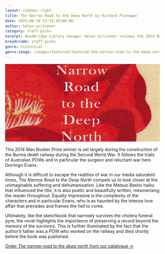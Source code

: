 ```yaml
---
layout: sidebar-right
title: The Narrow Road to the Deep North by Richard Flanagan
date: 2015-06-18 13:33:45+00:00
author: helen-scrivener
category: staff-picks
excerpt: Woodbridge Library manager Helen Scrivener reviews the 2014 Man Booker Prize winner, <cite>The narrow road to the deep north</cite>.
breadcrumb: staff-picks
genre: historical
genre-image: /images/featured/featured-the-narrow-road-to-the-deep-north-genre.jpg
---
```

![The narrow road to the deep north by Richard Flanagan](/images/featured/featured-the-narrow-road-to-the-deep-north.jpg)

This 2014 Man Booker Prize winner is set largely during the construction of the Burma death railway during the Second World War. It follows the trials of Australian POWs and in particular the surgeon and reluctant war hero Dorringo Evans.

Although it is difficult to escape the realities of war in our media saturated times, <cite>The Narrow Road to the Deep North</cite> compels us to look closer at the unimaginable suffering and dehumanisation. Like the Matsuo Basho haiku that influenced the title, it is also poetic and beautifully written, mesmerising the reader throughout. Equally impressive is the complexity of the characters and in particular Evans, who is as haunted by the intense love affair that precedes and frames the hell to come.

Ultimately, like the sketchbook that narrowly survives the cholera funeral pyre, the novel highlights the importance of preserving a record beyond the memory of the survivors. This is further illuminated by the fact that the author’s father was a POW who worked on the railway and died shortly before the book was published.

[Order <cite>The narrow road to the deep north</cite> from our catalogue →](https://suffolk.spydus.co.uk/cgi-bin/spydus.exe/ENQ/OPAC/BIBENQ/30041207?QRY=CTIBIB%3C%20IRN(39261069)&QRYTEXT=The%20narrow%20road%20to%20the%20deep%20north)
